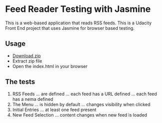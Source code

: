 Feed Reader Testing with Jasmine
===============================

This is a web-based application that reads RSS feeds. This is a Udacity Front End project that uses Jasmine for browser based testing.

## Usage
* [Download zip](https://github.com/madeleinewoodbury/feed-reader-testing/archive/master.zip)
* Extract zip file
* Open the index.html in your browser 

## The tests
1. RSS Feeds
... are defined
... each feed has a URL defined
... each feed has a nema defined
2. The Menu
... is hidden by default
... changes visibility when clicked
3. Initial Entries
... at least one feed present
4. New Feed Selection
... content changes when new feed is loaded

